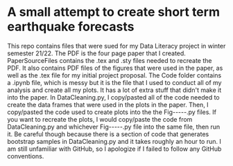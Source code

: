 # A small attempt to create short term earthquake forecasts

This repo contains files that were sued for my Data Literacy project in winter semester 21/22. The PDF is the four page paper that I created. PaperSourceFiles contains the .tex and .sty files needed to recreate the PDF. It also contains PDF files of the figures that were used in the paper, as well as the .tex file for my initial project proposal. The Code folder contains a .ipynb file, which is messy but it is the file that I used to conduct all of my analysis and create all my plots. It has a lot of extra stuff that didn't make it into the paper. In DataCleaning.py, I copy/pasted all of the code needed to create the data frames that were used in the plots in the paper. Then, I copy/pasted the code used to create plots into the the Fig-----.py files. If you want to recreate the plots, I would copy/paste the code from DataCleaning.py and whichever Fig-----.py file into the same file, then run it. Be careful though because there is a section of code that generates bootstrap samples in DataCleaning.py and it takes roughly an hour to run. I am still unfamiliar with GitHub, so I apologize if I failed to follow any GitHub conventions.
